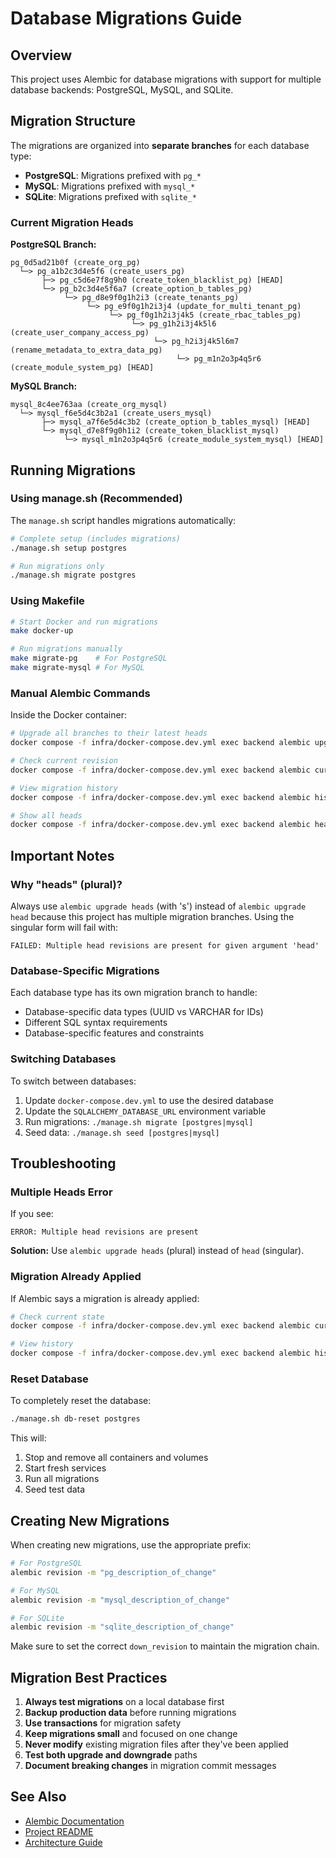 # Database Migrations Guide

## Overview

This project uses Alembic for database migrations with support for multiple database backends: PostgreSQL, MySQL, and SQLite.

## Migration Structure

The migrations are organized into **separate branches** for each database type:

- **PostgreSQL**: Migrations prefixed with `pg_*`
- **MySQL**: Migrations prefixed with `mysql_*`
- **SQLite**: Migrations prefixed with `sqlite_*`

### Current Migration Heads

**PostgreSQL Branch:**
```
pg_0d5ad21b0f (create_org_pg)
  └─> pg_a1b2c3d4e5f6 (create_users_pg)
       ├─> pg_c5d6e7f8g9h0 (create_token_blacklist_pg) [HEAD]
       └─> pg_b2c3d4e5f6a7 (create_option_b_tables_pg)
            └─> pg_d8e9f0g1h2i3 (create_tenants_pg)
                 └─> pg_e9f0g1h2i3j4 (update_for_multi_tenant_pg)
                      └─> pg_f0g1h2i3j4k5 (create_rbac_tables_pg)
                           └─> pg_g1h2i3j4k5l6 (create_user_company_access_pg)
                                └─> pg_h2i3j4k5l6m7 (rename_metadata_to_extra_data_pg)
                                     └─> pg_m1n2o3p4q5r6 (create_module_system_pg) [HEAD]
```

**MySQL Branch:**
```
mysql_8c4ee763aa (create_org_mysql)
  └─> mysql_f6e5d4c3b2a1 (create_users_mysql)
       ├─> mysql_a7f6e5d4c3b2 (create_option_b_tables_mysql) [HEAD]
       └─> mysql_d7e8f9g0h1i2 (create_token_blacklist_mysql)
            └─> mysql_m1n2o3p4q5r6 (create_module_system_mysql) [HEAD]
```

## Running Migrations

### Using manage.sh (Recommended)

The `manage.sh` script handles migrations automatically:

```bash
# Complete setup (includes migrations)
./manage.sh setup postgres

# Run migrations only
./manage.sh migrate postgres
```

### Using Makefile

```bash
# Start Docker and run migrations
make docker-up

# Run migrations manually
make migrate-pg    # For PostgreSQL
make migrate-mysql # For MySQL
```

### Manual Alembic Commands

Inside the Docker container:

```bash
# Upgrade all branches to their latest heads
docker compose -f infra/docker-compose.dev.yml exec backend alembic upgrade heads

# Check current revision
docker compose -f infra/docker-compose.dev.yml exec backend alembic current

# View migration history
docker compose -f infra/docker-compose.dev.yml exec backend alembic history

# Show all heads
docker compose -f infra/docker-compose.dev.yml exec backend alembic heads
```

## Important Notes

### Why "heads" (plural)?

Always use `alembic upgrade heads` (with 's') instead of `alembic upgrade head` because this project has multiple migration branches. Using the singular form will fail with:

```
FAILED: Multiple head revisions are present for given argument 'head'
```

### Database-Specific Migrations

Each database type has its own migration branch to handle:
- Database-specific data types (UUID vs VARCHAR for IDs)
- Different SQL syntax requirements
- Database-specific features and constraints

### Switching Databases

To switch between databases:

1. Update `docker-compose.dev.yml` to use the desired database
2. Update the `SQLALCHEMY_DATABASE_URL` environment variable
3. Run migrations: `./manage.sh migrate [postgres|mysql]`
4. Seed data: `./manage.sh seed [postgres|mysql]`

## Troubleshooting

### Multiple Heads Error

If you see:
```
ERROR: Multiple head revisions are present
```

**Solution:** Use `alembic upgrade heads` (plural) instead of `head` (singular).

### Migration Already Applied

If Alembic says a migration is already applied:
```bash
# Check current state
docker compose -f infra/docker-compose.dev.yml exec backend alembic current

# View history
docker compose -f infra/docker-compose.dev.yml exec backend alembic history
```

### Reset Database

To completely reset the database:
```bash
./manage.sh db-reset postgres
```

This will:
1. Stop and remove all containers and volumes
2. Start fresh services
3. Run all migrations
4. Seed test data

## Creating New Migrations

When creating new migrations, use the appropriate prefix:

```bash
# For PostgreSQL
alembic revision -m "pg_description_of_change"

# For MySQL
alembic revision -m "mysql_description_of_change"

# For SQLite
alembic revision -m "sqlite_description_of_change"
```

Make sure to set the correct `down_revision` to maintain the migration chain.

## Migration Best Practices

1. **Always test migrations** on a local database first
2. **Backup production data** before running migrations
3. **Use transactions** for migration safety
4. **Keep migrations small** and focused on one change
5. **Never modify** existing migration files after they've been applied
6. **Test both upgrade and downgrade** paths
7. **Document breaking changes** in migration commit messages

## See Also

- [Alembic Documentation](https://alembic.sqlalchemy.org/)
- [Project README](../README.md)
- [Architecture Guide](./ARCHITECTURE.md)
